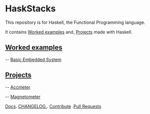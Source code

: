 # HaskStacks

This repository is for Haskell, the Functional Programming language. 

It contains [Worked examples](#) and, [Projects](#) made with Haskell.

## [Worked examples](#)
 
-- [Basic Embedded System](../Projects/EmbSys)
 

## [Projects](#)
-- [Accmeter](../Projects/insslamgnss)

-- [Magnetometer](../Projects/magmeter)





[Docs](../docs/docs.md). [CHANGELOG.]((../docs/CHANGELOG.md)). [Contribute](../docs/CONTRIBUTING.md) .[Pull Requests](../docs/blob/PRs.md)
  
